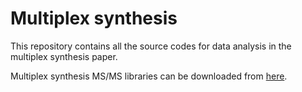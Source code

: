 # Multiplex synthesis

This repository contains all the source codes for data analysis in the multiplex synthesis paper.

Multiplex synthesis MS/MS libraries can be downloaded from [here](https://external.gnps2.org/gnpslibrary).
